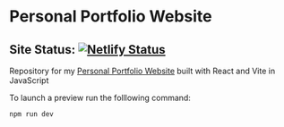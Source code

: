 # Personal Portfolio Website

## Site Status:  [![Netlify Status](https://api.netlify.com/api/v1/badges/47d4f643-9739-41c0-bd6d-a6dd5836bda2/deploy-status)](https://app.netlify.com/sites/shubhamdey/deploys)
Repository for my [Personal Portfolio Website](https://shubhamdey.netlify.app) built with React and Vite in JavaScript


To launch a preview run the folllowing command:

```npm run dev```